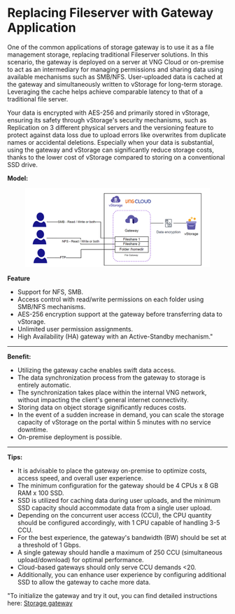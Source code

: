# Replacing Fileserver with Gateway Application

One of the common applications of storage gateway is to use it as a file management storage, replacing traditional Fileserver solutions. In this scenario, the gateway is deployed on a server at VNG Cloud or on-premise to act as an intermediary for managing permissions and sharing data using available mechanisms such as SMB/NFS. User-uploaded data is cached at the gateway and simultaneously written to vStorage for long-term storage. Leveraging the cache helps achieve comparable latency to that of a traditional file server.

Your data is encrypted with AES-256 and primarily stored in vStorage, ensuring its safety through vStorage's security mechanisms, such as Replication on 3 different physical servers and the versioning feature to protect against data loss due to upload errors like overwrites from duplicate names or accidental deletions. Especially when your data is substantial, using the gateway and vStorage can significantly reduce storage costs, thanks to the lower cost of vStorage compared to storing on a conventional SSD drive.

**Model:**

<figure><img src="../../../../.gitbook/assets/image (225).png" alt=""><figcaption></figcaption></figure>

**Feature**

* Support for NFS, SMB.
* Access control with read/write permissions on each folder using SMB/NFS mechanisms.
* AES-256 encryption support at the gateway before transferring data to vStorage.
* Unlimited user permission assignments.
* High Availability (HA) gateway with an Active-Standby mechanism."

***

**Benefit:**

* Utilizing the gateway cache enables swift data access.
* The data synchronization process from the gateway to storage is entirely automatic.
* The synchronization takes place within the internal VNG network, without impacting the client's general internet connectivity.
* Storing data on object storage significantly reduces costs.
* In the event of a sudden increase in demand, you can scale the storage capacity of vStorage on the portal within 5 minutes with no service downtime.
* On-premise deployment is possible.

***

**Tips:**

* It is advisable to place the gateway on-premise to optimize costs, access speed, and overall user experience.
* The minimum configuration for the gateway should be 4 CPUs x 8 GB RAM x 100 SSD.
* SSD is utilized for caching data during user uploads, and the minimum SSD capacity should accommodate data from a single user upload.
* Depending on the concurrent user access (CCU), the CPU quantity should be configured accordingly, with 1 CPU capable of handling 3-5 CCU.
* For the best experience, the gateway's bandwidth (BW) should be set at a threshold of 1 Gbps.
* A single gateway should handle a maximum of 250 CCU (simultaneous upload/download) for optimal performance.
* Cloud-based gateways should only serve CCU demands <20.
* Additionally, you can enhance user experience by configuring additional SSD to allow the gateway to cache more data.

"To initialize the gateway and try it out, you can find detailed instructions here: [Storage gateway](https://docs.vngcloud.vn/display/VSEN/Storage+gateway)
